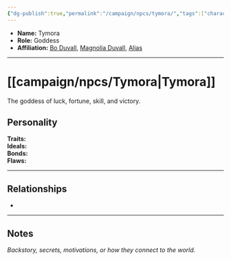 ```yaml
---
{"dg-publish":true,"permalink":"/campaign/npcs/tymora/","tags":["character","npc"],"noteIcon":"","created":"2025-10-26T19:02:16.500-07:00","updated":"2025-10-27T16:38:52.955-07:00"}
---
```



<p><span><ul>
<li dir="auto"><strong>Name:</strong> Tymora</li>
<li dir="auto"><strong>Role:</strong> Goddess</li>
<li dir="auto"><strong>Affiliation:</strong> <a data-tooltip-position="top" aria-label="campaign/npcs/Bo Duvall.md" data-href="campaign/npcs/Bo Duvall.md" href="campaign/npcs/Bo Duvall.md" class="internal-link" target="_blank" rel="noopener nofollow">Bo Duvall</a>, <a data-tooltip-position="top" aria-label="campaign/npcs/Magnolia Duvall.md" data-href="campaign/npcs/Magnolia Duvall.md" href="campaign/npcs/Magnolia Duvall.md" class="internal-link" target="_blank" rel="noopener nofollow">Magnolia Duvall</a>, <a data-tooltip-position="top" aria-label="campaign/players/Alias.md" data-href="campaign/players/Alias.md" href="campaign/players/Alias.md" class="internal-link" target="_blank" rel="noopener nofollow">Alias</a></li>
</ul></span></p>

---

# [[campaign/npcs/Tymora\|Tymora]]
The goddess of luck, fortune, skill, and victory. 
## Personality
**Traits:**  
**Ideals:**  
**Bonds:**  
**Flaws:**  

---

## Relationships
- 

---

## Notes
*Backstory, secrets, motivations, or how they connect to the world.*